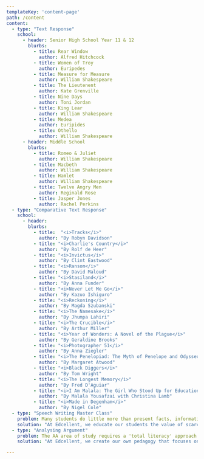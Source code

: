 ```yaml
---
templateKey: 'content-page'
path: /content
content:
  - type: "Text Response"
    school:
      - header: Senior High School Year 11 & 12
        blurbs:
          - title: Rear Window
            author: Alfred Hitchcock
          - title: Women of Troy
            author: Euripedes
          - title: Measure for Measure
            author: William Shakespeare
          - title: The Lieutenent
            author: Kate Grenville
          - title: Nine Days
            author: Toni Jordan
          - title: King Lear
            author: William Shakespeare
          - title: Medea
            author: Euripides
          - title: Othello
            author: William Shakespeare
      - header: Middle School
        blurbs:
          - title: Romeo & Juliet
            author: William Shakespeare
          - title: Macbeth
            author: William Shakespeare
          - title: Hamlet
            author: William Shakespeare
          - title: Twelve Angry Men
            author: Reginald Rose
          - title: Jasper Jones
            author: Rachel Perkins
  - type: "Comparative Text Response"
    school:
      - header:
        blurbs:
          - title:  "<i>Tracks</i>"
            author: "By Robyn Davidson"
          - title: "<i>Charlie's Country</i>"
            author: "By Rolf de Heer"
          - title: "<i>Invictus</i>"
            author: "By Clint Eastwood"
          - title: "<i>Ransom</i>"
            author: "By David Maloud"
          - title: "<i>Stasiland</i>"
            author: "By Anna Funder"
          - title: "<i>Never Let Me Go</i>"
            author: "By Kazuo Ishiguro"
          - title: "<i>Reckoning</i>"
            author: "By Magda Szubanski"
          - title: "<i>The Namesake</i>"
            author: "By Jhumpa Lahiri"
          - title: "<i>The Crucible</i>"
            author: "By Arthur Miller"
          - title: "<i>Year of Wonders: A Novel of the Plague</i>"
            author: "By Geraldine Brooks"
          - title: "<i>Photographer 51</i>"
            author: "By Anna Ziegler"
          - title: "<i>The Penelopiad: The Myth of Penelope and Odysseus</i>"
            author: "By Margaret Atwood"
          - title: "<i>Black Diggers</i>"
            author: "By Tom Wright"
          - title: "<i>The Longest Memory</i>"
            author: "By Fred D'Aguiar"
          - title: "<i>I Am Malala: The Girl Who Stood Up for Education and Was Shot by the Taliban</i>"
            author: "By Malala Yousafzai with Christina Lamb"
          - title: "<i>Made in Degenham</i>"
            author: "By Nigel Cole"
  - type: "Speech Writing Master Class"
    problem: Many students do little more than present facts, information and opinion in the absence of human connection. The oversight here is the assumption that having a valid opinion, on its own, makes one persuasive. Opinion is the beginning of persuasion, and if it is not accompanied by a range of psychological factors that endear an audience to the speaker or writer, the opinion will often fail to persuade.
    solution: "At Edcellent, we educate our students the value of scarcity. To present an opinion on the same issue as several other classmates risks the prospect of devaluation. The ability to effectively present controversial and under-explored views increases our students’ chances of obtaining strong marks. Our speech writing master class will show you how to present controversial and under-explored views successfully!"
  - type: "Analysing Argument"
    problem: The AA area of study requires a 'total literacy' approach in order to be communicated in a holistic fashion. This is often unrealisable and, in some cases, unrealistic because of a dearth in general knowledge and a lack of curiosity in world events. AA involves a conceptual skill-set jump between year ten and VCE. In many instances, students are not being prepared to make this jump.
    solution: "At Edcellent, we create our own pedagogy that focuses on how to compose mature AA responses by deriving arguments through the visual material itself. Understanding that 70% of all brain functioning is devoted to visual analysis, our AA classes alert students to the problem of passive analysis with constructive, on the spot (in class) writing and editing solutions."

---
```


